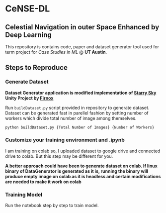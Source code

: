 
# CeNSE-DL

## Celestial Navigation in outer Space Enhanced by Deep Learning

This repository is contains code, paper and dataset generator tool used for term project for *Case Studies in ML* @ **UT Austin**.

## Steps to Reproduce

### Generate Dataset

**Dataset Generator application is modified implementation of [Starry Sky](https://github.com/Firnox/StarrySky) Unity Project by [Firnox](https://github.com/Firnox)**

Run `buildDataset.py` script provided in repository to generate dataset. Dataset can be generated fast in parellel fashion by setting number of workers which divide total number of image among themselves.

```python
python buildDataset.py {Total Number of Images} {Number of Workers}
```
### Customize your training environment and .ipynb

I am training on colab so, I uploaded dataset to google drive and connected drive to colab. But this step may be different for you.

**A better approach could have been to generate dataset on colab. If linux binary of DataGenerator is generated as it is, running the binary will produce empty image on colab as it is headless and certain modifications are needed to make it work on colab**

### Training Model

Run the notebook step by step to train model.
